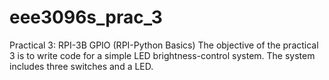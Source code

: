 # eee3096s_prac_3
Practical 3: RPI-3B GPIO (RPI-Python Basics) The objective of the practical 3 is to write code for a simple LED brightness-control system. The system includes three switches and a LED. 
